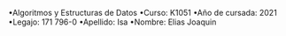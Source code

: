 •Algoritmos y Estructuras de Datos
•Curso: K1051
•Año de cursada: 2021
•Legajo: 171 796-0
•Apellido: Isa
•Nombre: Elias Joaquin
